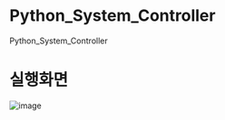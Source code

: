 # Python_System_Controller
 Python_System_Controller
 
# 실행화면
![image](https://user-images.githubusercontent.com/82009667/194813426-a6ebc16a-9a95-4c6e-bfa2-d2ca78c7cac6.png)
